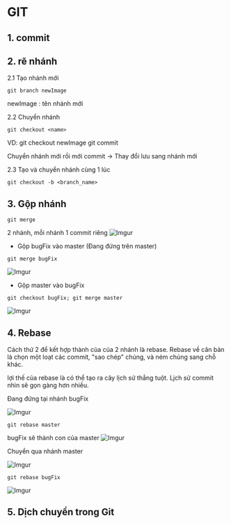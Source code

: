 # GIT
## 1. commit

## 2. rẽ nhánh

2.1 Tạo nhánh mới

```
git branch newImage
```
newImage    : tên nhánh mới

2.2 Chuyển nhánh
```
git checkout <name>
```

VD: 
git checkout newImage
git commit

Chuyển nhánh mới rồi mới commit -> Thay đổi lưu sang nhánh mới

2.3 Tạo và chuyển nhánh cùng 1 lúc
```
git checkout -b <branch_name>
```

## 3. Gộp nhánh
```
git merge
```
2 nhánh, mỗi nhánh 1 commit riêng
![Imgur](https://i.imgur.com/ZShoVw4.png)

- Gộp bugFix vào master (Đang đứng trên master)

```
git merge bugFix
```
![Imgur](https://i.imgur.com/BjqQ2nc.png)

- Gộp master vào bugFix
```
git checkout bugFix; git merge master
```

![Imgur](https://i.imgur.com/wbxmgF0.png)

## 4. Rebase
Cách thứ 2 để kết hợp thành của của 2 nhánh là rebase. Rebase về căn bản là chọn một loạt các commit, "sao chép" chúng, và ném chúng sang chỗ khác.

lợi thế của rebase là có thể tạo ra cây lịch sử thẳng tuột. Ljch sử commit nhìn sẽ gọn gàng hơn nhiều.


Đang đứng tại nhánh bugFix

![Imgur](https://i.imgur.com/YlU7Aok.png)

```
git rebase master
```
bugFix sẽ thành con của master
![Imgur](https://i.imgur.com/CqRW9aL.png)

Chuyển qua nhánh master

![Imgur](https://i.imgur.com/Dtf6goy.png)
```
git rebase bugFix
```
![Imgur](https://i.imgur.com/P7ZRxMC.png)


## 5. Dịch chuyển trong Git

